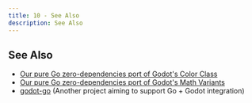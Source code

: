 ```yaml
---
title: 10 - See Also
description: See Also
---
```


## See Also

* [Our pure Go zero-dependencies port of Godot's Color Class](https://github.com/grow-graphics/uc)
* [Our pure Go zero-dependencies port of Godot's Math Variants](https://github.com/grow-graphics/xy)
* [godot-go](https://github.com/godot-go/godot-go) (Another project aiming to support Go + Godot integration)